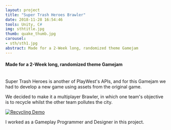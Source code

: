 ```yaml
---
layout: project
title: "Super Trash Heroes Brawler"
date: 2018-11-28 16:54:46
tools: Unity, C#
img: sthtitle.jpg
thumb: quake_thumb.jpg
carousel:
- sth/sth1.jpg
abstract: Made for a 2-Week long, randomized theme Gamejam
---
```

#### Made for a 2-Week long, randomized theme Gamejam
<br>
Super Trash Heroes is another of PlayWest's APIs, and for this Gamejam we had to develop a new game using assets from the original game.

We decided to make it a multiplayer Brawler, in which one team's objective is to recycle whilst the other team pollutes the city.

[![Recycling Demo](https://i.gyazo.com/bff66fae12d33c41abf0b979e33feb04.gif)](https://gyazo.com/bff66fae12d33c41abf0b979e33feb04)

I worked as a Gameplay Programmer and Designer in this project.
